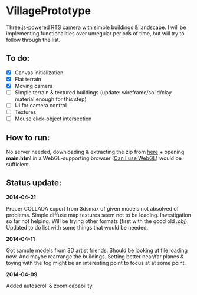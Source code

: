 VillagePrototype
================

Three.js-powered RTS camera with simple buildings &amp; landscape. I will be implementing functionalities over unregular periods of time, but will try to follow through the list.

To do:
---
- [x] Canvas initialization
- [x] Flat terrain
- [x] Moving camera
- [ ] Simple terrain & textured buildings (update: wireframe/solid/clay material enough for this step)
- [ ] UI for camera control
- [ ] Textures
- [ ] Mouse click-object intersection

How to run:
--
No server needed, downloading & extracting the zip from [here](https://github.com/sasoh/VillagePrototype/archive/master.zip) + opening __main.html__ in a WebGL-supporting browser ([Can I use WebGL](http://caniuse.com/webgl)) would be sufficient.

Status update:
---

__2014-04-21__

Proper COLLADA export from 3dsmax of given models not absolved of problems. Simple diffuse map textures seem not to be loading. Investigation so far not helping. Will be trying other formats (first with the good old _.obj_). Updated to do list with some things that would be needed.

__2014-04-11__

Got sample models from 3D artist friends. Should be looking at file loading now. And maybe rearrange the buildings. Setting better near/far planes & toying with the fog might be an interesting point to focus at at some point.


__2014-04-09__

Added autoscroll & zoom capability.